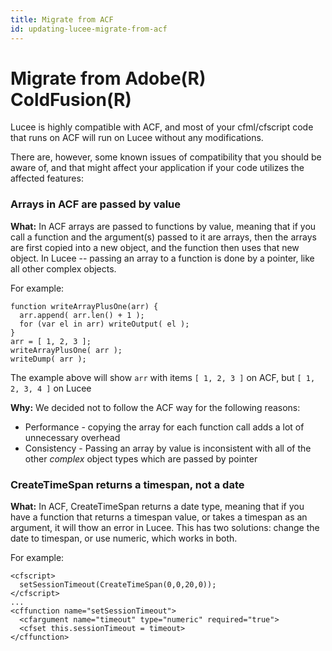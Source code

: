 ```yaml
---
title: Migrate from ACF
id: updating-lucee-migrate-from-acf
---
```


# Migrate from Adobe(R) ColdFusion(R) #

Lucee is highly compatible with ACF, and most of your cfml/cfscript code that runs on ACF will run on Lucee without any modifications.

There are, however, some known issues of compatibility that you should be aware of, and that might affect your application if your code utilizes the affected features:

### Arrays in ACF are passed by value ###
**What:**
In ACF arrays are passed to functions by value, meaning that if you call a function and the argument(s) passed to it are arrays, then the arrays are first copied into a new object, and the function then uses that new object.  In Lucee -- passing an array to a function is done by a pointer, like all other complex objects.

For example:
```luceescript
function writeArrayPlusOne(arr) {
  arr.append( arr.len() + 1 );
  for (var el in arr) writeOutput( el );
}
arr = [ 1, 2, 3 ];
writeArrayPlusOne( arr );
writeDump( arr );
```

The example above will show `arr` with items `[ 1, 2, 3 ]` on ACF, but `[ 1, 2, 3, 4 ]` on Lucee

**Why:**
We decided not to follow the ACF way for the following reasons:

* Performance - copying the array for each function call adds a lot of unnecessary overhead
* Consistency - Passing an array by value is inconsistent with all of the other _complex_ object types which are passed by pointer

### CreateTimeSpan returns a timespan, not a date ###
**What:**
In ACF, CreateTimeSpan returns a date type, meaning that if you have a function that returns a timespan value, or takes a timespan as an argument, it will thow an error in Lucee.  This has two solutions: change the date to timespan, or use numeric, which works in both.

For example:
```lucee
<cfscript>
  setSessionTimeout(CreateTimeSpan(0,0,20,0));
</cfscript>
...
<cffunction name="setSessionTimeout">
  <cfargument name="timeout" type="numeric" required="true">
  <cfset this.sessionTimeout = timeout>
</cffunction>
```
